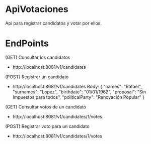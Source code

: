 # ApiVotaciones
Api para registrar candidatos y votar por ellos.

# EndPoints
(GET) Consultar los candidatos 
- http://localhost:8081/v1/candidates

(POST) Registrar un candidato
- http://localhost:8081/v1/candidates
Body:
{
	"names": "Rafael",
	"surnames": "Lopez",
	"birthdate": "01/01/1962",
	"proposal": "Sin Impuestos para todos",
	"politicalParty": "Renovación Popular"
}

(GET) Consultar votos de un candidato
- http://localhost:8081/v1/candidates/1/votes

(POST) Registrar voto para un candidato
- http://localhost:8081/v1/candidates/1/votes


